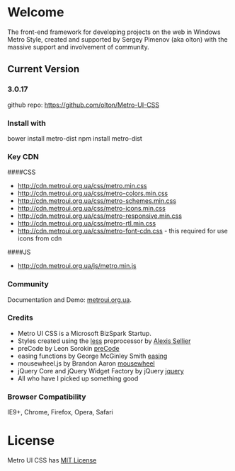 # Welcome
The front-end framework for developing projects on the web in Windows Metro Style, created and supported by Sergey Pimenov (aka olton) with the massive support and involvement of community.   

## Current Version

### 3.0.17

github repo: https://github.com/olton/Metro-UI-CSS


### Install with 
bower install metro-dist
npm install metro-dist

### Key CDN

####CSS
-  http://cdn.metroui.org.ua/css/metro.min.css
-  http://cdn.metroui.org.ua/css/metro-colors.min.css 
-  http://cdn.metroui.org.ua/css/metro-schemes.min.css 
-  http://cdn.metroui.org.ua/css/metro-icons.min.css 
-  http://cdn.metroui.org.ua/css/metro-responsive.min.css 
-  http://cdn.metroui.org.ua/css/metro-rtl.min.css 
-  http://cdn.metroui.org.ua/css/metro-font-cdn.css - this required for use icons from cdn

####JS
- http://cdn.metroui.org.ua/js/metro.min.js

### Community

 Documentation and Demo: [metroui.org.ua](http://metroui.org.ua/).   

### Credits
- Metro UI CSS is a Microsoft BizSpark Startup.
- Styles created using the [less](http://lesscss.org) preprocessor by  [Alexis Sellier](https://github.com/cloudhead)
- preCode by Leon Sorokin [preCode](https://github.com/leeoniya/preCode.js)
- easing functions by George McGinley Smith [easing](http://gsgd.co.uk/sandbox/jquery/easing/)
- mousewheel.js by Brandon Aaron [mousewheel](http://brandonaaron.net)
- jQuery Core and jQuery Widget Factory by jQuery [jquery](https://jquery.com/)
- All who have I picked up something good

### Browser Compatibility
IE9+, Chrome, Firefox, Opera, Safari

# License
Metro UI CSS has [MIT License](http://metroui.org.ua/license.html)
